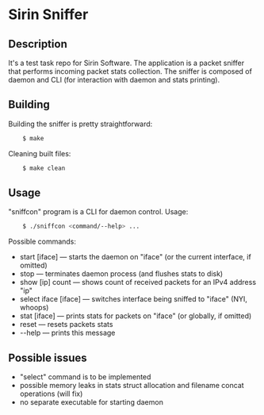 Sirin Sniffer
=============

Description
-----------

It's a test task repo for Sirin Software.
The application is a packet sniffer that performs incoming packet stats collection. The sniffer is
composed of daemon and CLI (for interaction with daemon and stats printing).


Building
--------

Building the sniffer is pretty straightforward:

```bash
    $ make
```

Cleaning built files:

```bash
    $ make clean
```


Usage
-----

"sniffcon" program is a CLI for daemon control. Usage:

```bash
    $ ./sniffcon <command/--help> ...
```

Possible commands:

* start [iface] — starts the daemon on "iface" (or the current interface, if omitted)
* stop — terminates daemon process (and flushes stats to disk)
* show [ip] count — shows count of received packets for an IPv4 address "ip"
* select iface [iface] — switches interface being sniffed to "iface" (NYI, whoops)
* stat [iface] — prints stats for packets on "iface" (or globally, if omitted)
* reset — resets packets stats
* --help — prints this message


Possible issues
---------------

* "select" command is to be implemented
* possible memory leaks in stats struct allocation and filename concat operations (will fix)
* no separate executable for starting daemon
